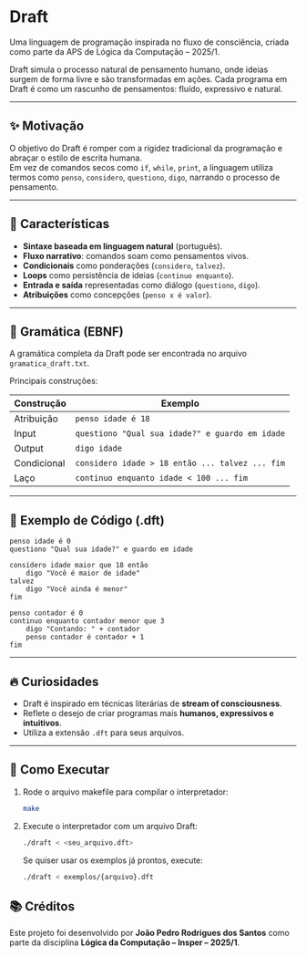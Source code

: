 # Draft

Uma linguagem de programação inspirada no fluxo de consciência, criada como parte da APS de Lógica da Computação – 2025/1.

Draft simula o processo natural de pensamento humano, onde ideias surgem de forma livre e são transformadas em ações. Cada programa em Draft é como um rascunho de pensamentos: fluído, expressivo e natural.

---

## ✨ Motivação

O objetivo do Draft é romper com a rigidez tradicional da programação e abraçar o estilo de escrita humana.  
Em vez de comandos secos como `if`, `while`, `print`, a linguagem utiliza termos como `penso`, `considero`, `questiono`, `digo`, narrando o processo de pensamento.

---

## 📜 Características

- **Sintaxe baseada em linguagem natural** (português).
- **Fluxo narrativo**: comandos soam como pensamentos vivos.
- **Condicionais** como ponderações (`considero`, `talvez`).
- **Loops** como persistência de ideias (`continuo enquanto`).
- **Entrada e saída** representadas como diálogo (`questiono`, `digo`).
- **Atribuições** como concepções (`penso x é valor`).

---

## 🔣 Gramática (EBNF)

A gramática completa da Draft pode ser encontrada no arquivo `gramatica_draft.txt`.

Principais construções:

| Construção | Exemplo |
|------------|---------|
| Atribuição | `penso idade é 18` |
| Input      | `questiono "Qual sua idade?" e guardo em idade` |
| Output     | `digo idade` |
| Condicional| `considero idade > 18 então ... talvez ... fim` |
| Laço       | `continuo enquanto idade < 100 ... fim` |

---

## 🧪 Exemplo de Código (.dft)

```plaintext
penso idade é 0
questiono "Qual sua idade?" e guardo em idade

considero idade maior que 18 então
    digo "Você é maior de idade"
talvez
    digo "Você ainda é menor"
fim

penso contador é 0
continuo enquanto contador menor que 3
    digo "Contando: " + contador
    penso contador é contador + 1
fim
```

---

## 🔥 Curiosidades

- Draft é inspirado em técnicas literárias de **stream of consciousness**.
- Reflete o desejo de criar programas mais **humanos, expressivos e intuitivos**.
- Utiliza a extensão `.dft` para seus arquivos.

---

## 🚀 Como Executar

1. Rode o arquivo makefile para compilar o interpretador:
   ```bash
   make
   ```

2. Execute o interpretador com um arquivo Draft:
   ```bash
   ./draft < <seu_arquivo.dft>
   ```
    Se quiser usar os exemplos já prontos, execute:
    ```bash
    ./draft < exemplos/{arquivo}.dft
    ```


## 📚 Créditos

Este projeto foi desenvolvido por **João Pedro Rodrigues dos Santos** como parte da disciplina **Lógica da Computação – Insper – 2025/1**.
